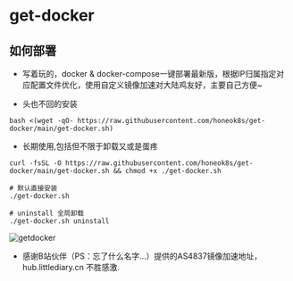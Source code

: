 # get-docker

## 如何部署
* 写着玩的，docker & docker-compose一键部署最新版，根据IP归属指定对应配置文件优化，使用自定义镜像加速对大陆鸡友好，主要自己方便~

- 头也不回的安装
```shell
bash <(wget -qO- https://raw.githubusercontent.com/honeok8s/get-docker/main/get-docker.sh)
```

- 长期使用,包括但不限于卸载又或是蛋疼
```shell
curl -fsSL -O https://raw.githubusercontent.com/honeok8s/get-docker/main/get-docker.sh && chmod +x ./get-docker.sh

# 默认直接安装
./get-docker.sh

# uninstall 全局卸载
./get-docker.sh uninstall
```

![getdocker](https://image.honeok.com/file/e15546f1ec2e29060b2e6.png)


- 感谢B站伙伴（PS：忘了什么名字...）提供的AS4837镜像加速地址，hub.littlediary.cn 不胜感激.